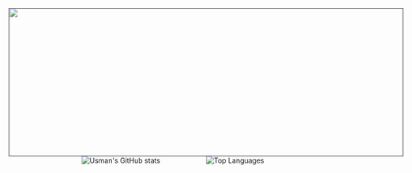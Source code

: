 <div style="display: flex; justify-content: center;">
  <a href="">
    <img height="300" width="800" src="https://media.giphy.com/media/zwPRprvrP4Lm0/giphy.gif" />
  </a>
</div>


<div style="display: flex;">
  <div style="flex: 1;">
    <img src="https://github-readme-stats.vercel.app/api?username=UsmanGill-UG&show_icons=true&theme=radical" alt="Usman's GitHub stats">
  </div>
  <div style="flex: 1;">
    <img src="https://github-readme-stats.vercel.app/api/top-langs/?username=UsmanGill-UG&layout=compact" alt="Top Languages">
  </div>
</div>



<!--
**UsmanGill-UG/UsmanGill-UG** is a ✨ _special_ ✨ repository because its `README.md` (this file) appears on your GitHub profile.

Here are some ideas to get you started:

- 🔭 I’m currently working on ...
- 🌱 I’m currently learning ...
- 👯 I’m looking to collaborate on ...
- 🤔 I’m looking for help with ...
- 💬 Ask me about ...
- 📫 How to reach me: ...
- 😄 Pronouns: ...
- ⚡ Fun fact: ...
-->
